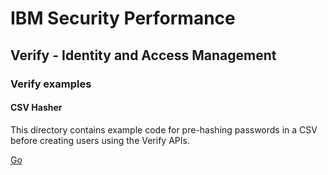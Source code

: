 # IBM Security Performance

## Verify - Identity and Access Management

### Verify examples

#### CSV Hasher

This directory contains example code for pre-hashing passwords in a CSV before creating users using the Verify APIs.

[Go](go)
